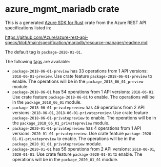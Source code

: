 # azure_mgmt_mariadb crate

This is a generated [Azure SDK for Rust](https://github.com/Azure/azure-sdk-for-rust) crate from the Azure REST API specifications listed in:

https://github.com/Azure/azure-rest-api-specs/blob/main/specification/mariadb/resource-manager/readme.md

The default tag is `package-2020-01-01`.

The following [tags](https://github.com/Azure/azure-sdk-for-rust/blob/main/services/tags.md) are available:

- `package-2018-06-01-preview` has 33 operations from 1 API versions: `2018-06-01-preview`. Use crate feature `package-2018-06-01-preview` to enable. The operations will be in the `package_2018_06_01_preview` module.
- `package-2018-06-01` has 54 operations from 1 API versions: `2018-06-01`. Use crate feature `package-2018-06-01` to enable. The operations will be in the `package_2018_06_01` module.
- `package-2018-06-01-privatepreview` has 49 operations from 2 API versions: `2018-06-01`, `2018-06-01-privatepreview`. Use crate feature `package-2018-06-01-privatepreview` to enable. The operations will be in the `package_2018_06_01_privatepreview` module.
- `package-2020-01-01-privatepreview` has 4 operations from 1 API versions: `2020-01-01-privatepreview`. Use crate feature `package-2020-01-01-privatepreview` to enable. The operations will be in the `package_2020_01_01_privatepreview` module.
- `package-2020-01-01` has 56 operations from 2 API versions: `2018-06-01`, `2020-01-01`. Use crate feature `package-2020-01-01` to enable. The operations will be in the `package_2020_01_01` module.